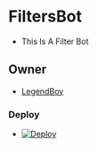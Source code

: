 # FiltersBot

- This Is A Filter Bot

## Owner

- [LegendBoy](https://t.me/ItsLegendBoy)


### Deploy 

- [![Deploy](https://www.herokucdn.com/deploy/button.svg)](https://heroku.com/deploy)

